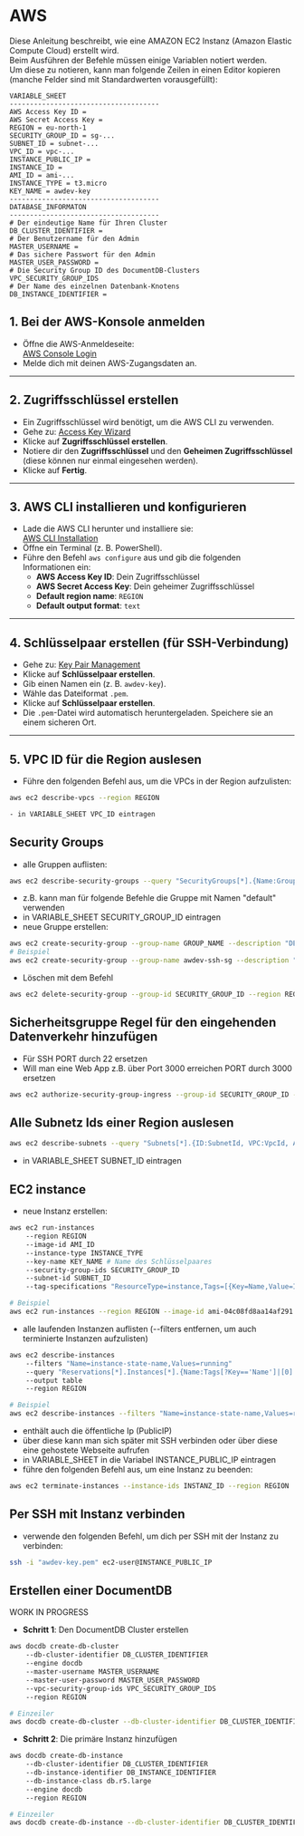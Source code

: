 # AWS

Diese Anleitung beschreibt, wie eine AMAZON EC2 Instanz (Amazon Elastic Compute Cloud) erstellt wird.  
Beim Ausführen der Befehle müssen einige Variablen notiert werden.  
Um diese zu notieren, kann man folgende Zeilen in einen Editor kopieren (manche Felder sind mit Standardwerten vorausgefüllt):

```
VARIABLE_SHEET
-------------------------------------
AWS Access Key ID =
AWS Secret Access Key =
REGION = eu-north-1
SECURITY_GROUP_ID = sg-...
SUBNET_ID = subnet-...
VPC_ID = vpc-...
INSTANCE_PUBLIC_IP =
INSTANCE_ID =
AMI_ID = ami-...
INSTANCE_TYPE = t3.micro
KEY_NAME = awdev-key
-------------------------------------
DATABASE_INFORMATON
-------------------------------------
# Der eindeutige Name für Ihren Cluster
DB_CLUSTER_IDENTIFIER =
# Der Benutzername für den Admin
MASTER_USERNAME =
# Das sichere Passwort für den Admin
MASTER_USER_PASSWORD =
# Die Security Group ID des DocumentDB-Clusters
VPC_SECURITY_GROUP_IDS
# Der Name des einzelnen Datenbank-Knotens
DB_INSTANCE_IDENTIFIER =

```

## 1. Bei der AWS-Konsole anmelden

- Öffne die AWS-Anmeldeseite:  
  [AWS Console Login](https://signin.aws.amazon.com/signin?client_id=arn%3Aaws%3Asignin%3A%3A%3Aconsole%2Fcanvas&redirect_uri=https%3A%2F%2Fconsole.aws.amazon.com%2Fconsole%2Fhome%3FhashArgs%3D%2523%26isauthcode%3Dtrue%26nc2%3Dh_si%26oauthStart%3D1760193915321%26src%3Dheader-signin%26state%3DhashArgsFromTB_REGION_72301735a0cad899&page=resolve&code_challenge=FCgPYQpD4n6JDfeeArrA3EQyPDedZvJn0amTLePi5UY&code_challenge_method=SHA-256&backwards_compatible=true)
- Melde dich mit deinen AWS-Zugangsdaten an.

---

## 2. Zugriffsschlüssel erstellen

- Ein Zugriffsschlüssel wird benötigt, um die AWS CLI zu verwenden.
- Gehe zu: [Access Key Wizard](https://us-east-1.console.aws.amazon.com/iam/home?region=REGION#/security_credentials/access-key-wizard)
- Klicke auf **Zugriffsschlüssel erstellen**.
- Notiere dir den **Zugriffsschlüssel** und den **Geheimen Zugriffsschlüssel** (diese können nur einmal eingesehen werden).
- Klicke auf **Fertig**.

---

## 3. AWS CLI installieren und konfigurieren

- Lade die AWS CLI herunter und installiere sie:  
  [AWS CLI Installation](https://docs.aws.amazon.com/cli/latest/userguide/getting-started-install.html)
- Öffne ein Terminal (z. B. PowerShell).
- Führe den Befehl `aws configure` aus und gib die folgenden Informationen ein:
  - **AWS Access Key ID**: Dein Zugriffsschlüssel
  - **AWS Secret Access Key**: Dein geheimer Zugriffsschlüssel
  - **Default region name**: `REGION`
  - **Default output format**: `text`

---

## 4. Schlüsselpaar erstellen (für SSH-Verbindung)

- Gehe zu: [Key Pair Management](https://REGION.console.aws.amazon.com/ec2/home?region=REGION#KeyPairs)
- Klicke auf **Schlüsselpaar erstellen**.
- Gib einen Namen ein (z. B. `awdev-key`).
- Wähle das Dateiformat `.pem`.
- Klicke auf **Schlüsselpaar erstellen**.
- Die `.pem`-Datei wird automatisch heruntergeladen. Speichere sie an einem sicheren Ort.

---

## 5. VPC ID für die Region auslesen

- Führe den folgenden Befehl aus, um die VPCs in der Region aufzulisten:

```bash
aws ec2 describe-vpcs --region REGION

- in VARIABLE_SHEET VPC_ID eintragen
```

## Security Groups

- alle Gruppen auflisten:

```bash
aws ec2 describe-security-groups --query "SecurityGroups[*].{Name:GroupName, ID:GroupId, VPC:VpcId}" --output table --region REGION
```

- z.B. kann man für folgende Befehle die Gruppe mit Namen "default" verwenden
- in VARIABLE_SHEET SECURITY_GROUP_ID eintragen
- neue Gruppe erstellen:

```bash
aws ec2 create-security-group --group-name GROUP_NAME --description "DESCRIPTION" --vpc-id VPC_ID --region REGION
# Beispiel
aws ec2 create-security-group --group-name awdev-ssh-sg --description "Allow SSH Access" --vpc-id VPC_ID --region REGION
```

- Löschen mit dem Befehl

```bash
aws ec2 delete-security-group --group-id SECURITY_GROUP_ID --region REGION
```

## Sicherheitsgruppe Regel für den eingehenden Datenverkehr hinzufügen

- Für SSH PORT durch 22 ersetzen
- Will man eine Web App z.B. über Port 3000 erreichen PORT durch 3000 ersetzen

```bash
aws ec2 authorize-security-group-ingress --group-id SECURITY_GROUP_ID --protocol tcp --port PORT --cidr 0.0.0.0/0 --region REGION
```

## Alle Subnetz Ids einer Region auslesen

```bash
aws ec2 describe-subnets --query "Subnets[*].{ID:SubnetId, VPC:VpcId, AZ:AvailabilityZone, CIDR:CidrBlock, PublicIP:MapPublicIpOnLaunch}" --output table --region REGION
```

- in VARIABLE_SHEET SUBNET_ID eintragen

## EC2 instance

- neue Instanz erstellen:

```bash
aws ec2 run-instances
    --region REGION
    --image-id AMI_ID
    --instance-type INSTANCE_TYPE
    --key-name KEY_NAME # Name des Schlüsselpaares
    --security-group-ids SECURITY_GROUP_ID
    --subnet-id SUBNET_ID
    --tag-specifications "ResourceType=instance,Tags=[{Key=Name,Value=INSTANCE_NAME}]"

# Beispiel
aws ec2 run-instances --region REGION --image-id ami-04c08fd8aa14af291 --instance-type t3.micro --key-name KEY_NAME --security-group-ids sg-... --subnet-id subnet-... --tag-specifications "ResourceType=instance,Tags=[{Key=Name,Value=Meine-Instanz-1}]"
```

- alle laufenden Instanzen auflisten (--filters entfernen, um auch terminierte Instanzen aufzulisten)

```bash
aws ec2 describe-instances
    --filters "Name=instance-state-name,Values=running"
    --query "Reservations[*].Instances[*].{Name:Tags[?Key=='Name']|[0].Value,InstanceId:InstanceId,PublicIp:PublicIpAddress,Type:InstanceType,State:State.Name}"
    --output table
    --region REGION

# Beispiel
aws ec2 describe-instances --filters "Name=instance-state-name,Values=running" --query "Reservations[*].Instances[*].{Name:Tags[?Key=='Name']|[0].Value,InstanceId:InstanceId,PublicIp:PublicIpAddress,Type:InstanceType,State:State.Name}" --output table --region REGION
```

- enthält auch die öffentliche Ip (PublicIP)
- über diese kann man sich später mit SSH verbinden oder über diese eine gehostete Webseite aufrufen
- in VARIABLE_SHEET in die Variabel INSTANCE_PUBLIC_IP eintragen
- führe den folgenden Befehl aus, um eine Instanz zu beenden:

```bash
aws ec2 terminate-instances --instance-ids INSTANZ_ID --region REGION
```

## Per SSH mit Instanz verbinden

- verwende den folgenden Befehl, um dich per SSH mit der Instanz zu verbinden:

```bash
ssh -i "awdev-key.pem" ec2-user@INSTANCE_PUBLIC_IP
```

## Erstellen einer DocumentDB

WORK IN PROGRESS

- **Schritt 1**: Den DocumentDB Cluster erstellen

```bash
aws docdb create-db-cluster
    --db-cluster-identifier DB_CLUSTER_IDENTIFIER
    --engine docdb
    --master-username MASTER_USERNAME
    --master-user-password MASTER_USER_PASSWORD
    --vpc-security-group-ids VPC_SECURITY_GROUP_IDS
    --region REGION

# Einzeiler
aws docdb create-db-cluster --db-cluster-identifier DB_CLUSTER_IDENTIFIER --engine docdb --master-username MASTER_USERNAME --master-user-password MASTER_USER_PASSWORD --vpc-security-group-ids VPC_SECURITY_GROUP_IDS --region REGION
```

- **Schritt 2**: Die primäre Instanz hinzufügen

```bash
aws docdb create-db-instance
    --db-cluster-identifier DB_CLUSTER_IDENTIFIER
    --db-instance-identifier DB_INSTANCE_IDENTIFIER
    --db-instance-class db.r5.large
    --engine docdb
    --region REGION

# Einzeiler
aws docdb create-db-instance --db-cluster-identifier DB_CLUSTER_IDENTIFIER --db-instance-identifier DB_INSTANCE_IDENTIFIER --db-instance-class db.r5.large --engine docdb --region REGION
```
